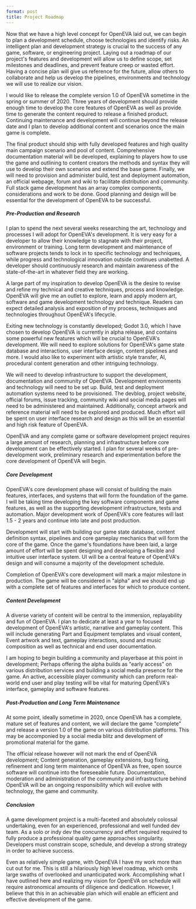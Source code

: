 ```yaml
---
format: post
title: Project Roadmap
---
```

Now that we have a high level concept for OpenEVA laid out, we can begin to plan a development schedule, choose technologies and identify risks. An intelligent plan and development strategy is crucial to the success of any game, software, or engineering project. Laying out a roadmap of our project's features and development will allow us to define scope, set milestones and deadlines, and prevent feature creep or wasted effort. Having a concise plan will give us reference for the future, allow others to collaborate and help us develop the pipelines, environments and technology we will use to realize our vision.

I would like to release the complete version 1.0 of OpenEVA sometime in the spring or summer of 2020. Three years of development should provide enough time to develop the core features of OpenEVA as well as provide time to generate the content required to release a finished product. Continuing maintenance and development will continue beyond the release date and I plan to develop additional content and scenarios once the main game is complete. 

The final product should ship with fully developed features and high quality main campaign scenario and pool of content. Comprehensive documentation material will be developed, explaining to players how to use the game and outlining to content creators the methods and syntax they will use to develop their own scenarios and extend the base game. Finally, we will need to provision and administer build, test and deployment automation, an official webpage, forum and wiki to facilitate distribution and community. Full stack game development has an array complex components, considerations and work to be done. Good planning and design will be essential for the development of OpenEVA to be successful. 

##### Pre-Production and Research

I plan to spend the next several weeks researching the art, technology and processes I will adopt for OpenEVA's development. It is very easy for a developer to allow their knowledge to stagnate with their project, environment or training. Long term development and maintenance of software projects tends to lock in to specific technology and techniques, while progress and technological innovation outside continues unabetted. A developer should continuously research and maintain awareness of the state-of-the-art in whatever field they are working. 

A large part of my inspiration to develop OpenEVA is the desire to revise and refine my technical and creative techniques, process and knowledge. OpenEVA will give me an outlet to explore, learn and apply modern art, software and game development technology and technique. Readers can expect detailed analysis and exposition of my process, techniques and technologies throughout OpenEVA's lifecycle. 

Exiting new technology is constantly developed; Godot 3.0, which I have chosen to develop OpenEVA is currently in alpha release, and contains some powerful new features which will be crucial to OpenEVA's development. We will need to explore solutions for OpenEVA's game state database and interactions, user interface design, content pipelines and more. I would also like to experiment with artistic style transfer, AI, procedural content generation and other intriguing technology.

We will need to develop infrastructure to support the development, documentation and community of OpenEVA. Development environments and technology will need to be set up. Build, test and deployment automation systems need to be provisioned. The devblog, project website, official forums, issue tracking, community wiki and social media pages will need to be administered and maintained. Additionally, concept artwork and reference material will need to be explored and produced.  Much effort will be spent on user interface research and design as this will be an essential and high risk feature of OpenEVA.

OpenEVA and any complete game or software development project requires a large amount of research, planning and infrastructure before core development can be effectively started. I plan for several weeks of pre-development work, preliminary research and experimentation before the core development of OpenEVA will begin.

##### Core Development

OpenEVA's core development phase will consist of building the main features, interfaces, and systems that will form the foundation of the game. I will be taking time developing the key software components and game features, as well as the supporting development infrastructure, tests and automation. Major development work of  OpenEVA's core features will last 1.5 - 2 years and continue into late and post production.

Development will start with building our game state database, content definition syntax, pipelines and core gameplay mechanics that will form the core of the game. Once the game's foundations have been laid, a large amount of effort will be spent designing and developing a flexible and intuitive user interface system. UI will be a central feature of OpenEVA's design and will consume a majority of the development schedule.

Completion of OpenEVA's core development will mark a major milestone in production. The game will be considered in "alpha" and we should end up with a complete set of features and interfaces for which to produce content. 

##### Content Development

A diverse variety of content will be central to the immersion, replayability and fun of OpenEVA. I plan to dedicate at least a year to focused development of OpenEVA's artistic, narrative and gameplay content. This will include generating Part and Equipment templates and visual content, Event artwork and text, gameplay interactions, sound and music composition as well as technical and end user documentation.

I am hoping to begin building a community and playerbase at this point in development; Perhaps offering the alpha builds as "early access" on various distribution services and building a social media presence for the game. An active, accessible player community which can preform real-world end user and play testing will be vital for maturing OpenEVA's interface, gameplay and software features.

##### Post-Production and Long Term Maintenance

At some point, ideally sometime in 2020, once OpenEVA has a complete, mature set of features and content, we will declare the game "complete" and release a version 1.0 of the game on various distribution platforms. This may be accomponied by a social media blitz and development of promotional material for the game.

The official release however will not mark the end of OpenEVA development; Content generation, gameplay extensions, bug fixing, refinement and long term maintenance of OpenEVA as free, open source software will continue into the foreseeable future. Documentation, moderation and administration of the community and infrastructure behind OpenEVA will be an ongoing responsibility which will evolve with technology, the game and community. 

##### Conclusion

A game development project is a multi-faceted and absolutely colossal undertaking, even for an experienced, professional and well funded dev team. As a solo or indy dev the concurrency and effort required required to fully produce a professional quality game approaches singularity. Developers must constrain scope, schedule, and develop a strong strategy in order to achieve success. 

Even as relatively simple game, with OpenEVA I have my work more than cut out for me. This is still a hilariously high level roadmap, which omits large swaths of overlooked and unanticipated work. Accomplishing what I have outlined here and realizing my vision for OpenEVA on schedule will require astronomical amounts of diligence and dedication. However, I believe that this in an achievable plan which will enable an efficient and effective development of the game.
